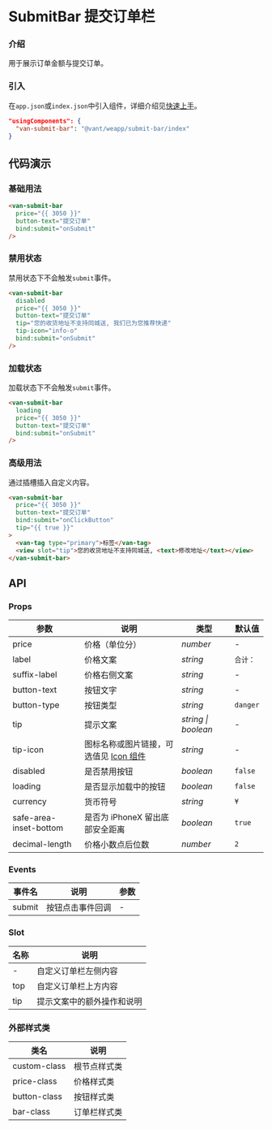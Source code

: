 # SubmitBar 提交订单栏

### 介绍

用于展示订单金额与提交订单。

### 引入

在`app.json`或`index.json`中引入组件，详细介绍见[快速上手](#/quickstart#yin-ru-zu-jian)。

```json
"usingComponents": {
  "van-submit-bar": "@vant/weapp/submit-bar/index"
}
```

## 代码演示

### 基础用法

```html
<van-submit-bar
  price="{{ 3050 }}"
  button-text="提交订单"
  bind:submit="onSubmit"
/>
```

### 禁用状态

禁用状态下不会触发`submit`事件。

```html
<van-submit-bar
  disabled
  price="{{ 3050 }}"
  button-text="提交订单"
  tip="您的收货地址不支持同城送, 我们已为您推荐快递"
  tip-icon="info-o"
  bind:submit="onSubmit"
/>
```

### 加载状态

加载状态下不会触发`submit`事件。

```html
<van-submit-bar
  loading
  price="{{ 3050 }}"
  button-text="提交订单"
  bind:submit="onSubmit"
/>
```

### 高级用法

通过插槽插入自定义内容。

```html
<van-submit-bar
  price="{{ 3050 }}"
  button-text="提交订单"
  bind:submit="onClickButton"
  tip="{{ true }}"
>
  <van-tag type="primary">标签</van-tag>
  <view slot="tip">您的收货地址不支持同城送, <text>修改地址</text></view>
</van-submit-bar>
```

## API

### Props

| 参数                   | 说明                                             | 类型                | 默认值   |
| ---------------------- | ------------------------------------------------ | ------------------- | -------- |
| price                  | 价格（单位分）                                   | _number_            | -        |
| label                  | 价格文案                                         | _string_            | `合计：` |
| suffix-label           | 价格右侧文案                                     | _string_            | -        |
| button-text            | 按钮文字                                         | _string_            | -        |
| button-type            | 按钮类型                                         | _string_            | `danger` |
| tip                    | 提示文案                                         | _string \| boolean_ | -        |
| tip-icon               | 图标名称或图片链接，可选值见 [Icon 组件](#/icon) | _string_            | -        |
| disabled               | 是否禁用按钮                                     | _boolean_           | `false`  |
| loading                | 是否显示加载中的按钮                             | _boolean_           | `false`  |
| currency               | 货币符号                                         | _string_            | `¥`      |
| safe-area-inset-bottom | 是否为 iPhoneX 留出底部安全距离                  | _boolean_           | `true`   |
| decimal-length         | 价格小数点后位数                                 | _number_            | `2`      |

### Events

| 事件名 | 说明             | 参数 |
| ------ | ---------------- | ---- |
| submit | 按钮点击事件回调 | -    |

### Slot

| 名称 | 说明                       |
| ---- | -------------------------- |
| -    | 自定义订单栏左侧内容       |
| top  | 自定义订单栏上方内容       |
| tip  | 提示文案中的额外操作和说明 |

### 外部样式类

| 类名         | 说明         |
| ------------ | ------------ |
| custom-class | 根节点样式类 |
| price-class  | 价格样式类   |
| button-class | 按钮样式类   |
| bar-class    | 订单栏样式类 |

